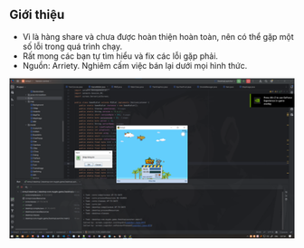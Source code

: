 
## Giới thiệu
- Vì là hàng share và chưa được hoàn thiện hoàn toàn, nên có thể gặp một số lỗi trong quá trình chạy.
- Rất mong các bạn tự tìm hiểu và fix các lỗi gặp phải.
- Nguồn: Arriety. Nghiêm cấm việc bán lại dưới mọi hình thức.


![Ảnh mẫu](assets/anh.png)
